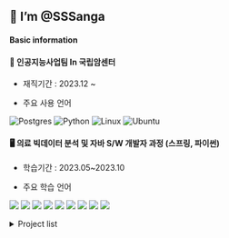 ##  👋 **I’m @SSSanga**

#### Basic information


#### 🏥 인공지능사업팀 In 국립암센터 
   - 재직기간 : 2023.12 ~

   - 주요 사용 언어

![Postgres](https://img.shields.io/badge/postgres-%23316192.svg?style=for-the-badge&logo=postgresql&logoColor=white) ![Python](https://img.shields.io/badge/python-3670A0?style=for-the-badge&logo=python&logoColor=ffdd54)
![Linux](https://img.shields.io/badge/Linux-FCC624?style=for-the-badge&logo=linux&logoColor=black) ![Ubuntu](https://img.shields.io/badge/Ubuntu-E95420?style=for-the-badge&logo=ubuntu&logoColor=white) 

#### 🖥 의료 빅데이터 분석 및 자바 S/W 개발자 과정 (스프링, 파이썬) 
   - 학습기간 : 2023.05~2023.10

   - 주요 학습 언어

<img src="https://img.shields.io/badge/java-007396?style=for-the-badge&logo=java&logoColor=white">  <img src="https://img.shields.io/badge/springboot-6DB33F?style=for-the-badge&logo=springboot&logoColor=white">  <img src="https://img.shields.io/badge/mysql-4479A1?style=for-the-badge&logo=mysql&logoColor=white">  <img src="https://img.shields.io/badge/python-3776AB?style=for-the-badge&logo=python&logoColor=white">  <img src="https://img.shields.io/badge/jupyter-F37626?style=for-the-badge&logo=jupyter&logoColor=white">  <img src="https://img.shields.io/badge/mongodb-47A248?style=for-the-badge&logo=mongodb&logoColor=white">  <img src="https://img.shields.io/badge/pandas-150458?style=for-the-badge&logo=pandas&logoColor=white">  <img src="https://img.shields.io/badge/fastapi-009688?style=for-the-badge&logo=fastapi&logoColor=white">  <img src="https://img.shields.io/badge/scikitlearn-F7931E?style=for-the-badge&logo=scikitlearn&logoColor=white">

<details>
   <summary> Project list </summary>

### ✨ **Collaboration with the Application Team**

#### **project_nutrient**


   **1st: 웹사이트 구현**


      주요 업무: PM, 영양제 관련 table DB 구축 및 RestAPI로 영양제 관련 서비스 하기

      
      [1stProject_README](https://sssanga.github.io/project_nutrients/)
      
      
   **2nd: 데이터 수집 및 ML 예측 서비스**
      
      
      주요 업무: 댓글 수집 및 데이터 전처리 후 FastAPI 예측 서비스 띄우기
      
      
      [2ndProject_dataAnalytics_README](https://github.com/araya1203/project_nutrients_data_analytics#readme)

### 🤹**Toy_project**


#### **toy_data_analysiss**

   - [project_1: 디스크 환자들의 입원 기간에 영향을 미치는 요인들은??](https://github.com/KKKKKIKKKK/toy_data_analysiss/blob/main/codes/quest1/README.md)
   
        [Project_1_personal](https://github.com/KKKKKIKKKK/toy_data_analysiss/tree/main/codes/quest1/%EA%B9%80%EC%83%81%EC%95%84)
   
   
   - [project_2: 고혈압 환자군에서 심결본인부담금에 영향을 미치는 요인들은??](https://github.com/KKKKKIKKKK/toy_data_analysiss/blob/main/codes/quest2/README.md)
   
   
        [Project_2_personal](https://github.com/KKKKKIKKKK/toy_data_analysiss/tree/main/codes/quest2/%EA%B9%80%EC%83%81%EC%95%84)

#### **toy_machinelearning**


   - [디스크환자의 통증정도를 다른 수치들을 통해 예측 서비스를 제공(FastAPI)](https://sssanga.github.io/toy_machinelearning/)
  
</details>

   








